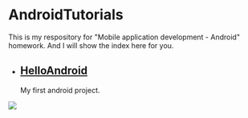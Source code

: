 # AndroidTutorials

This is my respository for "Mobile application development - Android" homework. And I will show the index here for you.

* ## [HelloAndroid](https://github.com/Tochase/AndroidTutorials/tree/master/HelloAndroid)

  My first android project.

![](https://ws3.sinaimg.cn/large/006tNbRwgy1fp9tnvezzzj30a20hu0t0.jpg)

